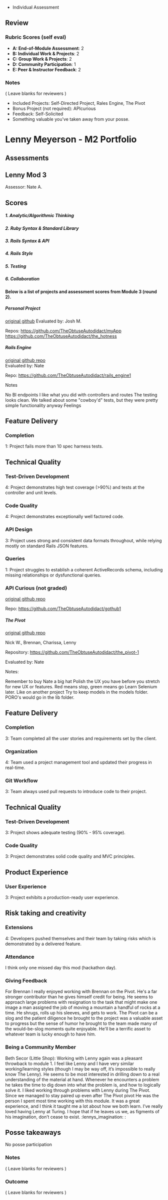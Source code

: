 * Individual Assessment

## Review

 ### Rubric Scores (self eval)
 
 * **A: End-of-Module Assessment**: 2
 * **B: Individual Work & Projects**: 2
 * **C: Group Work & Projects**: 2
 * **D: Community Participation**: 1
 * **E: Peer & Instructor Feedback**: 2
 
 ### Notes

 ( Leave blanks for reviewers )

 * Included Projects: Self-Directed Project, Rales Engine, The Pivot
 * Bonus Project (not required): APIcurious
 * Feedback: Self-Solicited
 * Something valuable you've taken away from your posse.

 # Lenny Meyerson - M2 Portfolio

 ## Assessments

 ## Lenny Mod 3

 Assessor: Nate A.

 ## Scores

 ##### 1. Analytic/Algorithmic Thinking



 ##### 2. Ruby Syntax & Standard Library



 ##### 3. Rails Syntax & API



 ##### 4. Rails Style


 ##### 5. Testing


 ##### 6. Collaboration


 #### Below is a list of projects and assessment scores from Module 3 (round 2).

 ##### Personal Project
 [original github](https://github.com/turingschool/lesson_plans/blob/master/ruby_03-professional_rails_applications/self_directed_project.md)
 Evaluated by: Josh M.

 Repos:
 https://github.com/TheObtuseAutodidact/myApp
 https://github.com/TheObtuseAutodidact/the_hotness


 ##### Rails Engine
 [original github repo](https://github.com/turingschool/lesson_plans/blob/master/ruby_03-professional_rails_applications/rails_engine.md)</br>
 Evaluated by: Nate

Repo: https://github.com/TheObtuseAutodidact/rails_engine1

Notes

No BI endpoints
I like what you did with controllers and routes
The testing looks clean. We talked about some "cowboy'd" tests, but they were pretty simple functionality anyway
Feelings

## Feature Delivery

### Completion
1: Project fails more than 10 spec harness tests.

## Technical Quality

### Test-Driven Development
4: Project demonstrates high test coverage (>90%) and tests at the controller and unit levels.

### Code Quality
4: Project demonstrates exceptionally well factored code.

### API Design
3: Project uses strong and consistent data formats throughout, while relying mostly on standard Rails JSON features.

### Queries
1: Project struggles to establish a coherent ActiveRecords schema, including missing relationships or dysfunctional queries.


 ### API Curious (not graded)

 [original github repo](https://github.com/turingschool/lesson_plans/blob/master/ruby_03-professional_rails_applications/apicurious.md)

Repo: https://github.com/TheObtuseAutodidact/gothub1

##### The Pivot

[original github repo](https://github.com/turingschool/lesson_plans/blob/master/ruby_03-professional_rails_applications/the_pivot.md)

Nick W., Brennan, Charissa, Lenny

Repository: https://github.com/TheObtuseAutodidact/the_pivot-1

Evaluated by: Nate

Notes:

Remember to buy Nate a big hat
Polish the UX you have before you stretch for new UX or features. Red means stop, green means go
Learn Selenium later. Like on another project
Try to keep models in the models folder. PORO's would go in the lib folder.

## Feature Delivery

### Completion
3: Team completed all the user stories and requirements set by the client.

### Organization
4: Team used a project management tool and updated their progress in real-time.

### Git Workflow
3: Team always used pull requests to introduce code to their project.

## Technical Quality

### Test-Driven Development
3: Project shows adequate testing (90% - 95% coverage).

### Code Quality
3: Project demonstrates solid code quality and MVC principles.

## Product Experience

### User Experience
3: Project exhibits a production-ready user experience.

## Risk taking and creativity

### Extensions

4: Developers pushed themselves and their team by taking risks which is demonstrated by a delivered feature.



 ### Attendance

 I think only one missed day this mod (hackathon day).


 ### Giving Feedback

 For Brennan
 I really enjoyed working with Brennan on the Pivot. He's a far stronger contributor than he gives himself credit for being.
 He seems to approach large problems with resignation to the task that might make one image a man assigned the job of moving
 a mountain a handful of rocks at a time. He shrugs, rolls up his sleeves, and gets to work. The Pivot can be a slog and the
 patient diligence he brought to the project was a valuable asset to progress but the sense of humor he brought to the team
 made many of the would-be-slog moments quite enjoyable. He'll be a terrific asset to whatever team is lucky enough to have him.

 ### Being a Community Member
 Beth Secor (Little Shop):
 Working with Lenny again was a pleasant throwback to module 1. I feel like Lenny and I have very similar working/learning styles (though I may be way off, it’s impossible to really know The Lenny). He seems to be most interested in drilling down to a real understanding of the material at hand. Whenever he encounters a problem he takes the time to dig down into what the problem is, and how to logically solve it. I liked working through problems with Lenny during The Pivot. Since we managed to stay paired up even after The Pivot pivot He was the person I spent most time working with this module. It was a great experience, and I think it taught me a lot about how we both learn. I’ve really loved having Lenny at Turing. I hope that if he leaves us we, as figments of his imagination, don’t cease to exist. :lennys_imagination: :

 ## Posse takeaways
  No posse participation

 ### Notes

 ( Leave blanks for reviewers )

 ### Outcome

 ( Leave blanks for reviewers )
